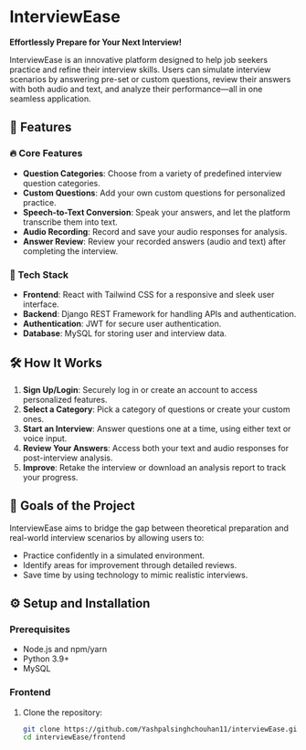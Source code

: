 # InterviewEase  
**Effortlessly Prepare for Your Next Interview!**  

InterviewEase is an innovative platform designed to help job seekers practice and refine their interview skills. Users can simulate interview scenarios by answering pre-set or custom questions, review their answers with both audio and text, and analyze their performance—all in one seamless application.

## 🚀 Features  
### 🔥 Core Features  
- **Question Categories**: Choose from a variety of predefined interview question categories.  
- **Custom Questions**: Add your own custom questions for personalized practice.  
- **Speech-to-Text Conversion**: Speak your answers, and let the platform transcribe them into text.  
- **Audio Recording**: Record and save your audio responses for analysis.  
- **Answer Review**: Review your recorded answers (audio and text) after completing the interview.  

### 🎨 Tech Stack  
- **Frontend**: React with Tailwind CSS for a responsive and sleek user interface.  
- **Backend**: Django REST Framework for handling APIs and authentication.  
- **Authentication**: JWT for secure user authentication.  
- **Database**: MySQL for storing user and interview data.  

## 🛠️ How It Works  
1. **Sign Up/Login**: Securely log in or create an account to access personalized features.  
2. **Select a Category**: Pick a category of questions or create your custom ones.  
3. **Start an Interview**: Answer questions one at a time, using either text or voice input.  
4. **Review Your Answers**: Access both your text and audio responses for post-interview analysis.  
5. **Improve**: Retake the interview or download an analysis report to track your progress.  

## 🎯 Goals of the Project  
InterviewEase aims to bridge the gap between theoretical preparation and real-world interview scenarios by allowing users to:  
- Practice confidently in a simulated environment.  
- Identify areas for improvement through detailed reviews.  
- Save time by using technology to mimic realistic interviews.  

## ⚙️ Setup and Installation  

### Prerequisites  
- Node.js and npm/yarn  
- Python 3.9+  
- MySQL  

### Frontend  
1. Clone the repository:  
   ```bash  
   git clone https://github.com/Yashpalsinghchouhan11/interviewEase.git  
   cd interviewEase/frontend  
